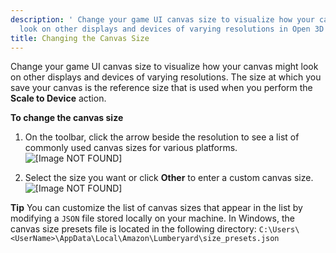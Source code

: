 ```yaml
---
description: ' Change your game UI canvas size to visualize how your canvas might
  look on other displays and devices of varying resolutions in Open 3D Engine. '
title: Changing the Canvas Size
---
```


Change your game UI canvas size to visualize how your canvas might look on other displays and devices of varying resolutions\. The size at which you save your canvas is the reference size that is used when you perform the **Scale to Device** action\.

**To change the canvas size**

1. On the toolbar, click the arrow beside the resolution to see a list of commonly used canvas sizes for various platforms\.
![\[Image NOT FOUND\]](/images/user-guide/game_ui_editor/ui-canvas-change-size.png)

1. Select the size you want or click **Other** to enter a custom canvas size\.
![\[Image NOT FOUND\]](/images/user-guide/game_ui_editor/ui-canvas-select-size.png)

**Tip**
You can customize the list of canvas sizes that appear in the list by modifying a `JSON` file stored locally on your machine\. In Windows, the canvas size presets file is located in the following directory:
`C:\Users\<UserName>\AppData\Local\Amazon\Lumberyard\size_presets.json`
